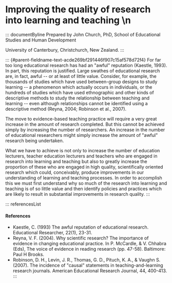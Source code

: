 # Improving the quality of research into learning and teaching \n

::: documentByline
Prepared by John Church, PhD, School of Educational Studies and Human
Development

University of Canterbury, Christchurch, New Zealand.
:::

::: {#parent-fieldname-text-acde269bf291446f907c15af578d72f4}
For far too long educational research has had an "awful" reputation
(Kaestle, 1993). In part, this reputation is justified. Large swathes of
educational research are, in fact, awful -- or at least of little value.
Consider, for example, the thousands of studies which have used
between-group designs to study learning -- a phenomenon which actually
occurs in individuals, or the hundreds of studies which have used
ethnographic and other kinds of descriptive methods to study the
relationship between teaching and learning -- even although
relationships cannot be identified using a descriptive method (Reyna,
2004; Robinson et al., 2007).

The move to evidence-based teaching practice will require a very great
increase in the amount of research completed. But this cannot be
achieved simply by increasing the number of researchers. An increase in
the number of educational researchers might simply increase the amount
of "awful" research being undertaken.

What we have to achieve is not only to increase the number of education
lecturers, teacher education lecturers and teachers who are engaged in
research into learning and teaching but also to greatly increase the
proportion of these who are engaged in high quality, scientifically
oriented research which could, conceivably, produce improvements in our
understanding of learning and teaching processes. In order to accomplish
this we must first understand why so much of the research into learning
and teaching is of so little value and then identify policies and
practices which are likely to result in substantial improvements in
research quality.
:::

::: referencesList
#### References

-   Kaestle, C. (1993) The awful reputation of educational research.
    Educational Researcher, 22(1), 23-31.
-   Reyna, V. F. (2004). Why scientific research? The importance of
    evidence in changing educational practice. In P. McCardle, & V.
    Chhabra (Eds), The voice of evidence in reading research (pp.
    47-58). Baltimore: Paul H Brooks.
-   Robinson, D. H., Levin, J. R., Thomas, G. D., Pituch, K. A., &
    Vaughn S. (2007). The incidence of \"causal\" statements in
    teaching-and-learning research journals. American Educational
    Research Journal, 44, 400-413.
:::
